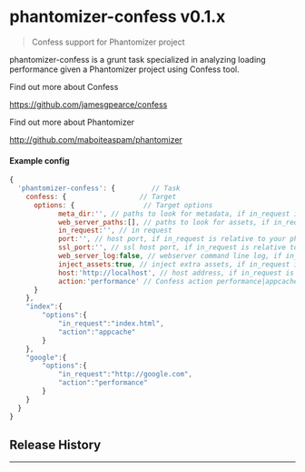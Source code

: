 # phantomizer-confess v0.1.x

> Confess support for Phantomizer project

phantomizer-confess is a grunt task specialized
in analyzing loading performance given a Phantomizer project
using Confess tool.


Find out more about Confess

https://github.com/jamesgpearce/confess

Find out more about Phantomizer

http://github.com/maboiteaspam/phantomizer


#### Example config

```javascript
{
  'phantomizer-confess': {         // Task
    confess: {                  // Target
      options: {                 // Target options
            meta_dir:'', // paths to look for metadata, if in_request is relative to your phantomizer project
            web_server_paths:[], // paths to look for assets, if in_request is relative to your phantomizer project
            in_request:'', // in request
            port:'', // host port, if in_request is relative to your phantomizer project
            ssl_port:'', // ssl host port, if in_request is relative to your phantomizer project
            web_server_log:false, // webserver command line log, if in_request is relative to your phantomizer project
            inject_assets:true, // inject extra assets, if in_request is relative to your phantomizer project
            host:'http://localhost', // host address, if in_request is relative to your phantomizer project
            action:'performance' // Confess action performance|appcache|cssproperties, default: performance
      }
    },
    "index":{
        "options":{
            "in_request":"index.html",
            "action":"appcache"
        }
    },
    "google":{
        "options":{
            "in_request":"http://google.com",
            "action":"performance"
        }
    }
  }
}

```


## Release History


---

